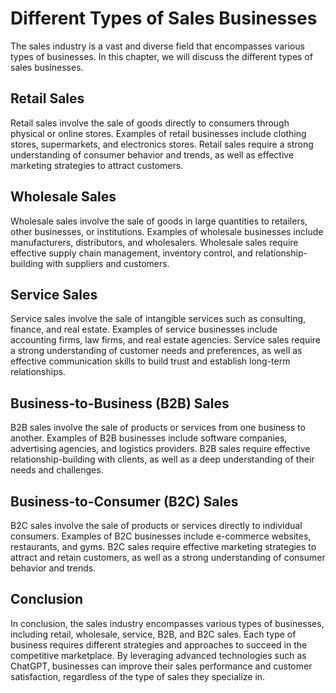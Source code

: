 Different Types of Sales Businesses
========================================================================

The sales industry is a vast and diverse field that encompasses various types of businesses. In this chapter, we will discuss the different types of sales businesses.

Retail Sales
------------

Retail sales involve the sale of goods directly to consumers through physical or online stores. Examples of retail businesses include clothing stores, supermarkets, and electronics stores. Retail sales require a strong understanding of consumer behavior and trends, as well as effective marketing strategies to attract customers.

Wholesale Sales
---------------

Wholesale sales involve the sale of goods in large quantities to retailers, other businesses, or institutions. Examples of wholesale businesses include manufacturers, distributors, and wholesalers. Wholesale sales require effective supply chain management, inventory control, and relationship-building with suppliers and customers.

Service Sales
-------------

Service sales involve the sale of intangible services such as consulting, finance, and real estate. Examples of service businesses include accounting firms, law firms, and real estate agencies. Service sales require a strong understanding of customer needs and preferences, as well as effective communication skills to build trust and establish long-term relationships.

Business-to-Business (B2B) Sales
--------------------------------

B2B sales involve the sale of products or services from one business to another. Examples of B2B businesses include software companies, advertising agencies, and logistics providers. B2B sales require effective relationship-building with clients, as well as a deep understanding of their needs and challenges.

Business-to-Consumer (B2C) Sales
--------------------------------

B2C sales involve the sale of products or services directly to individual consumers. Examples of B2C businesses include e-commerce websites, restaurants, and gyms. B2C sales require effective marketing strategies to attract and retain customers, as well as a strong understanding of consumer behavior and trends.

Conclusion
----------

In conclusion, the sales industry encompasses various types of businesses, including retail, wholesale, service, B2B, and B2C sales. Each type of business requires different strategies and approaches to succeed in the competitive marketplace. By leveraging advanced technologies such as ChatGPT, businesses can improve their sales performance and customer satisfaction, regardless of the type of sales they specialize in.

